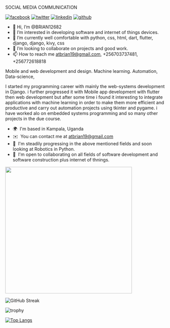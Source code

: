 SOCIAL MEDIA COMMUNICATION

<!-- display the social media buttons in your README -->

[![facebook](https://github.com/shikhar1020jais1/Git-Social/blob/master/Icons/Facebook.png (Facebook))][1]
[![twitter](https://github.com/shikhar1020jais1/Git-Social/blob/master/Icons/Twitter.png (Twitter))][2]
[![linkedin](https://github.com/shikhar1020jais1/Git-Social/blob/master/Icons/LinkedIn.png (LinkedIn))][3]
[![github](https://github.com/shikhar1020jais1/Git-Social/blob/master/Icons/Github.png (Github))][4]
<whatsapp-button phone="703737481" dialcode="256" text="hello!" label="Start Chat"></whatsapp-button>

<!-- To Link your profile to the media buttons -->

[1]: https://www.facebook.com/profile.php?id=100066431362210
[2]: https://twitter.com/SsuubiBrian
[3]: https://www.linkedin.com/in/alabyekkubo-ssuubi-brian-b3851323b/
[4]: https://www.github.com/BRIAN12682




- 👋 Hi, I’m @BRIAN12682
- 👀 I’m interested in developing software and internet of things devices.
- 🌱 I’m currently well comfortable with python, css, html, dart, flutter, django, django, kivy, css 
- 💞️ I’m looking to collaborate on projects and good work.
- 📫 How to reach me atbrian19@gmail.com, +256703737481, +256772618818

Mobile and web development and design. Machine learning.
Automation, Data-science, 

I started my programming  career with mainly the web-systems development in Django. i further progressed it with Mobile app development with flutter then web development but after some time i found it interesting to integrate applications with machine learning in order to make them more efficient and productive and carry out automation projects using tkinter and pygame. i have worked alo on embedded systems programming and so many other projects in the due course.

* 🌍  I'm based in Kampala, Uganda
* ✉️  You can contact me at [atbrian19@gmail.com](mailto:atbrian19@gmail.com)
* 🧠  I'm steadily progressing in the above mentioned fields and soon looking at Robotics in Python.
* 🤝  I'm open to collaborating on all fields of software development and software construction plus internet of thnings.


<!---
BRIAN12682/BRIAN12682 is a ✨ special ✨ repository because its `README.md` (this file) appears on your GitHub profile.
You can click the Preview link to take a look at your changes.
--->

<img src="https://github-readme-stats.vercel.app/api?username=BRIAN12682&show_icons=true&theme=ADD_THEME_HERE" width="400">


![GitHub Streak](https://github-readme-streak-stats.herokuapp.com?user=BRIAN12682&theme=cobalt&date_format=j%20M%5B%20Y%5D&background=000000&border=7536B2&stroke=9243DD&ring=89502D&fire=FF9554&currStreakNum=D280FF&sideNums=BC52FF&currStreakLabel=64EAE2&sideLabels=48A8A2&dates=A42EE5)

![trophy](https://github-profile-trophy.vercel.app/?username=BRIAN12682&theme=onedark)

[![Top Langs](https://github-readme-stats.vercel.app/api/top-langs/?username=BRIAN12682)](https://github.com/anuraghazra/github-readme-stats)
